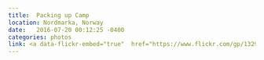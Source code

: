 ```yaml
---
title:  Packing up Camp
location: Nordmarka, Norway
date:   2016-07-20 00:12:25 -0400
categories: photos
link: <a data-flickr-embed="true"  href="https://www.flickr.com/gp/132974595@N06/4c71K0" title="PICT0017"><img src="https://c1.staticflickr.com/6/5669/20760951185_abe4707d31_b.jpg" width="1024" height="683" alt="PICT0017"></a><script async src="//embedr.flickr.com/assets/client-code.js" charset="utf-8"></script>
---
```


